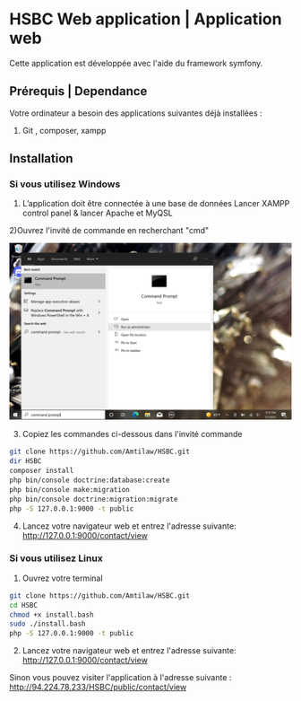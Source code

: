 # HSBC Web application | Application web

Cette application est développée avec l'aide du framework symfony.
## Prérequis | Dependance
Votre ordinateur a besoin des applications suivantes déjà installées : 
1) Git , composer, xampp

## Installation
### Si vous utilisez Windows

1) L’application doit être connectée à une base de données 
 Lancer XAMPP control panel & lancer Apache et MyQSL

  2)Ouvrez l'invité de commande en recherchant "cmd"

![Alt text](resourceReadme/WindowsCmdOpen.jpeg?raw=true "CmdSearch")

3) Copiez les commandes ci-dessous dans l'invité commande

```bash
git clone https://github.com/Amtilaw/HSBC.git
dir HSBC
composer install
php bin/console doctrine:database:create 
php bin/console make:migration 
php bin/console doctrine:migration:migrate 
php -S 127.0.0.1:9000 -t public
```

4) Lancez votre navigateur web et entrez l'adresse suivante: http://127.0.0.1:9000/contact/view

### Si vous utilisez Linux
1) Ouvrez votre terminal
```bash
git clone https://github.com/Amtilaw/HSBC.git
cd HSBC
chmod +x install.bash
sudo ./install.bash 
php -S 127.0.0.1:9000 -t public
```

2) Lancez votre navigateur web et entrez l'adresse suivante: http://127.0.0.1:9000/contact/view

Sinon vous pouvez visiter l'application à l'adresse suivante : http://94.224.78.233/HSBC/public/contact/view
